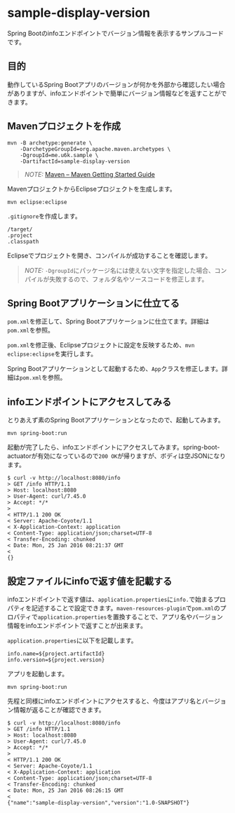 # sample-display-version

Spring Bootのinfoエンドポイントでバージョン情報を表示するサンプルコードです。

## 目的

動作しているSpring Bootアプリのバージョンが何かを外部から確認したい場合がありますが、infoエンドポイントで簡単にバージョン情報などを返すことができます。

## Mavenプロジェクトを作成

```
mvn -B archetype:generate \
    -DarchetypeGroupId=org.apache.maven.archetypes \
    -DgroupId=me.u6k.sample \
    -DartifactId=sample-display-version
```

> *NOTE:* [Maven – Maven Getting Started Guide](https://maven.apache.org/guides/getting-started/)

MavenプロジェクトからEclipseプロジェクトを生成します。

```
mvn eclipse:eclipse
```

`.gitignore`を作成します。

```
/target/
.project
.classpath
```

Eclipseでプロジェクトを開き、コンパイルが成功することを確認します。

> *NOTE:* `-DgroupId`にパッケージ名には使えない文字を指定した場合、コンパイルが失敗するので、フォルダ名やソースコードを修正します。

## Spring Bootアプリケーションに仕立てる

`pom.xml`を修正して、Spring Bootアプリケーションに仕立てます。詳細は`pom.xml`を参照。

`pom.xml`を修正後、Eclipseプロジェクトに設定を反映するため、`mvn eclipse:eclipse`を実行します。

Spring Bootアプリケーションとして起動するため、`App`クラスを修正します。詳細は`pom.xml`を参照。

## infoエンドポイントにアクセスしてみる

とりあえず素のSpring Bootアプリケーションとなったので、起動してみます。

```
mvn spring-boot:run
```

起動が完了したら、infoエンドポイントにアクセスしてみます。spring-boot-actuatorが有効になっているので`200 OK`が帰りますが、ボディは空JSONになります。

```
$ curl -v http://localhost:8080/info
> GET /info HTTP/1.1
> Host: localhost:8080
> User-Agent: curl/7.45.0
> Accept: */*
>
< HTTP/1.1 200 OK
< Server: Apache-Coyote/1.1
< X-Application-Context: application
< Content-Type: application/json;charset=UTF-8
< Transfer-Encoding: chunked
< Date: Mon, 25 Jan 2016 08:21:37 GMT
<
{}
```

## 設定ファイルにinfoで返す値を記載する

infoエンドポイントで返す値は、`application.properties`に`info.`で始まるプロパティを記述することで設定できます。`maven-resources-plugin`で`pom.xml`のプロパティで`application.properties`を置換することで、アプリ名やバージョン情報をinfoエンドポイントで返すことが出来ます。

`application.properties`に以下を記載します。

```
info.name=${project.artifactId}
info.version=${project.version}
```

アプリを起動します。

```
mvn spring-boot:run
```

先程と同様にinfoエンドポイントにアクセスすると、今度はアプリ名とバージョン情報が返ることが確認できます。

```
$ curl -v http://localhost:8080/info
> GET /info HTTP/1.1
> Host: localhost:8080
> User-Agent: curl/7.45.0
> Accept: */*
>
< HTTP/1.1 200 OK
< Server: Apache-Coyote/1.1
< X-Application-Context: application
< Content-Type: application/json;charset=UTF-8
< Transfer-Encoding: chunked
< Date: Mon, 25 Jan 2016 08:26:15 GMT
<
{"name":"sample-display-version","version":"1.0-SNAPSHOT"}
```
